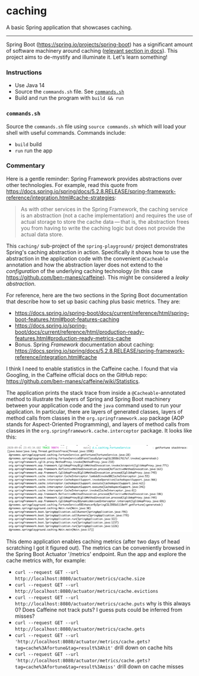 # caching

A basic Spring application that showcases caching.

---

Spring Boot (<https://spring.io/projects/spring-boot>) has a significant amount of software machinery around caching ([relevant
section in docs](https://docs.spring.io/spring-boot/docs/current/reference/html/spring-boot-features.html#boot-features-caching)).
This project aims to de-mystify and illuminate it. Let's learn something!

### Instructions

* Use Java 14
* Source the `commands.sh` file. See [`commands.sh`](#commandssh)
* Build and run the program with `build && run`

### `commands.sh`

Source the `commands.sh` file using `source commands.sh` which will load your shell with useful commands. Commands
include:

  * `build` build
  * `run` run the app

### Commentary

Here is a gentle reminder: Spring Framework provides abstractions over other technologies. For example, read this quote
from <https://docs.spring.io/spring/docs/5.2.8.RELEASE/spring-framework-reference/integration.html#cache-strategies>:

>As with other services in the Spring Framework, the caching service is an abstraction (not a cache implementation) and requires the use of actual storage to store the cache data — that is, the abstraction frees you from having to write the caching logic but does not provide the actual data store.  

This `caching/` sub-project of the `spring-playground/` project demonstrates Spring's caching abstraction in action.
Specifically it shows how to use the abstraction in the application code with the convenient `@Cacheable` annotation and
how the abstraction layer does not extend to the *configuration* of the underlying caching technology (in this case
<https://github.com/ben-manes/caffeine>). This might be considered a *leaky abstraction*.

For reference, here are the two sections in the Spring Boot documentation that describe how to set up basic caching plus
basic metrics. They are:

* <https://docs.spring.io/spring-boot/docs/current/reference/html/spring-boot-features.html#boot-features-caching>
* <https://docs.spring.io/spring-boot/docs/current/reference/html/production-ready-features.html#production-ready-metrics-cache>
* Bonus. Spring *Framework* documentation about caching: <https://docs.spring.io/spring/docs/5.2.8.RELEASE/spring-framework-reference/integration.html#cache>

I think I need to enable statistics in the Caffeine cache. I found that via Googling, in the Caffeine official docs on
the GitHub repo: <https://github.com/ben-manes/caffeine/wiki/Statistics>. 

The application prints the stack trace from inside a `@Cacheable`-annotated method to illustrate the layers of Spring
and Spring Boot machinery between your application code and the `java` command used to run your application. In
particular, there are layers of generated classes, layers of method calls from classes in the `org.springframework.aop`
package (AOP stands for Aspect-Oriented Programming), and layers of method calls from classes in the `org.springframework.cache.interceptor`
package. It looks like this:

![stack trace](screenshots/stack-trace.png)

This demo application enables caching metrics (after two days of head scratching I got it figured out). The metrics can
be conveniently browsed in the Spring Boot Actuator '/metrics' endpoint. Run the app and explore the cache metrics with,
for example:

* `curl --request GET --url http://localhost:8080/actuator/metrics/cache.size`
* `curl --request GET --url http://localhost:8080/actuator/metrics/cache.evictions`
* `curl --request GET --url http://localhost:8080/actuator/metrics/cache.puts` why is this always 0? Does Caffeine not track puts? I guess puts could be inferred from misses?
* `curl --request GET --url http://localhost:8080/actuator/metrics/cache.gets`
* `curl --request GET --url 'http://localhost:8080/actuator/metrics/cache.gets?tag=cache%3Afortune&tag=result%3Ahit'` drill down on cache hits
* `curl --request GET --url 'http://localhost:8080/actuator/metrics/cache.gets?tag=cache%3Afortune&tag=result%3Amiss'` drill down on cache misses 
